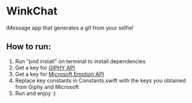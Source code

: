 # WinkChat #

iMessage app that generates a gif from your selfie!

## How to run:

1. Run "pod install" on terminal to install dependencies
2. Get a key for [GIPHY API](https://developers.giphy.com/)
3. Get a key for [Microsoft Emotion API](https://azure.microsoft.com/en-us/services/cognitive-services/emotion/)
4. Replace key constants in Constants.swift with the keys you obtained from Giphy and Microsoft
5. Run and enjoy :)
